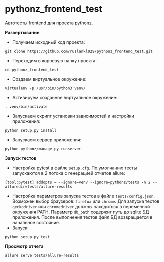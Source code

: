 # pythonz_frontend_test
Автотесты frontend для проекта pythonz. 

**Развертывание**
- Получаем исходный код проекта:

`git clone https://github.com/ruslankl029/pythonz_frontend_test.git`
- Переходим в корневую папку проекта:

`сd pythonz_frontend_test`
- Создаем виртуальное окружение:

`virtualenv -p /usr/bin/python3 venv/`
- Активируем созданное виртуальное окружение: 

`. venv/bin/activate`
- Запускаем скрипт установки зависимостей и настройки приложения:

`python setup.py install`
- Запускаем сервер приложения:

`python pythonz/manage.py runserver`

**Запуск тестов**
- Настройка pytest в файле `setup.cfg`. По умолчанию тесты запускаются в 2 потока с генерацией отчетов allure:

`
[tool:pytest]
addopts = --ignore=venv --ignore=pythonz/tests -n 2 --alluredir=tests/allure-results
`
- Настройка параметров запуска тестов в файле `tests/config.json`. Возможен выбор браузеров: `firefox` или `chrome`. 
Для запуска тестов `geckodriver` или `chromedriver` должны находиться в переменной окружения PATH. Параметр `db_path` 
содержит путь до sqlite БД приложения. После выполнения тестов файл БД возвращается в начальное состояние.
- Запуск:

`python setup.py test`

**Просмотр отчета**

`allure serve tests/allure-results`